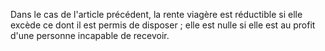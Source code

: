   
 Dans le cas de l'article précédent, la rente viagère est réductible si elle excède ce dont il est permis de disposer ; elle est nulle si elle est au profit d'une personne incapable de recevoir.  

  
